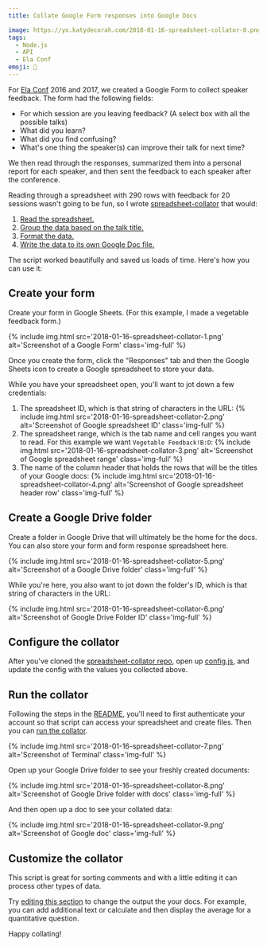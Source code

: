 ```yaml
---
title: Collate Google Form responses into Google Docs

image: https://yo.katydecorah.com/2018-01-16-spreadsheet-collator-0.png
tags:
  - Node.js
  - API
  - Ela Conf
emoji: 📁
---
```


For [Ela Conf](http://elaconf.com) 2016 and 2017, we created a Google Form to collect speaker feedback. The form had the following fields:

- For which session are you leaving feedback? (A select box with all the possible talks)
- What did you learn?
- What did you find confusing?
- What's one thing the speaker(s) can improve their talk for next time?

We then read through the responses, summarized them into a personal report for each speaker, and then sent the feedback to each speaker after the conference.

Reading through a spreadsheet with 290 rows with feedback for 20 sessions wasn't going to be fun, so I wrote [spreadsheet-collator](https://github.com/katydecorah/spreadsheet-collator/) that would:

1. [Read the spreadsheet.](https://github.com/katydecorah/spreadsheet-collator/blob/59e312affe5ac32eabf47a879cc7f1cdcea3bbc4/index.js#L16-L35)
2. [Group the data based on the talk title.](https://github.com/katydecorah/spreadsheet-collator/blob/59e312affe5ac32eabf47a879cc7f1cdcea3bbc4/index.js#L42)
3. [Format the data.](https://github.com/katydecorah/spreadsheet-collator/blob/59e312affe5ac32eabf47a879cc7f1cdcea3bbc4/index.js#L87-L96)
4. [Write the data to its own Google Doc file.](https://github.com/katydecorah/spreadsheet-collator/blob/59e312affe5ac32eabf47a879cc7f1cdcea3bbc4/index.js#L62-L85)

The script worked beautifully and saved us loads of time. Here's how you can use it:

## Create your form

Create your form in Google Sheets. (For this example, I made a vegetable feedback form.)

{% include img.html src='2018-01-16-spreadsheet-collator-1.png' alt='Screenshot of a Google Form' class='img-full' %}

Once you create the form, click the "Responses" tab and then the Google Sheets icon to create a Google spreadsheet to store your data.

While you have your spreadsheet open, you'll want to jot down a few credentials:

1. The spreadsheet ID, which is that string of characters in the URL:
   {% include img.html src='2018-01-16-spreadsheet-collator-2.png' alt='Screenshot of Google spreadsheet ID' class='img-full' %}
2. The spreadsheet range, which is the tab name and cell ranges you want to read. For this example we want `Vegetable Feedback!B:D`:
   {% include img.html src='2018-01-16-spreadsheet-collator-3.png' alt='Screenshot of Google spreadsheet range' class='img-full' %}
3. The name of the column header that holds the rows that will be the titles of your Google docs:
   {% include img.html src='2018-01-16-spreadsheet-collator-4.png' alt='Screenshot of Google spreadsheet header row' class='img-full' %}

## Create a Google Drive folder

Create a folder in Google Drive that will ultimately be the home for the docs. You can also store your form and form response spreadsheet here.

{% include img.html src='2018-01-16-spreadsheet-collator-5.png' alt='Screenshot of a Google Drive folder' class='img-full' %}

While you're here, you also want to jot down the folder's ID, which is that string of characters in the URL:

{% include img.html src='2018-01-16-spreadsheet-collator-6.png' alt='Screenshot of Google Drive Folder ID' class='img-full' %}

## Configure the collator

After you've cloned the [spreadsheet-collator repo](https://github.com/katydecorah/spreadsheet-collator/), open up [config.js](https://github.com/katydecorah/spreadsheet-collator/blob/master/config.js), and update the config with the values you collected above.

## Run the collator

Following the steps in the [README](https://github.com/katydecorah/spreadsheet-collator#authenticate-and-run), you'll need to first authenticate your account so that script can access your spreadsheet and create files. Then you can [run the collator](https://github.com/katydecorah/spreadsheet-collator#run-the-script).

{% include img.html src='2018-01-16-spreadsheet-collator-7.png' alt='Screenshot of Terminal' class='img-full' %}

Open up your Google Drive folder to see your freshly created documents:

{% include img.html src='2018-01-16-spreadsheet-collator-8.png' alt='Screenshot of Google Drive folder with docs' class='img-full' %}

And then open up a doc to see your collated data:

{% include img.html src='2018-01-16-spreadsheet-collator-9.png' alt='Screenshot of Google doc' class='img-full' %}

## Customize the collator

This script is great for sorting comments and with a little editing it can process other types of data.

Try [editing this section](https://github.com/katydecorah/spreadsheet-collator/blob/59e312affe5ac32eabf47a879cc7f1cdcea3bbc4/index.js#L87-L96) to change the output the your docs. For example, you can add additional text or calculate and then display the average for a quantitative question.

Happy collating!
